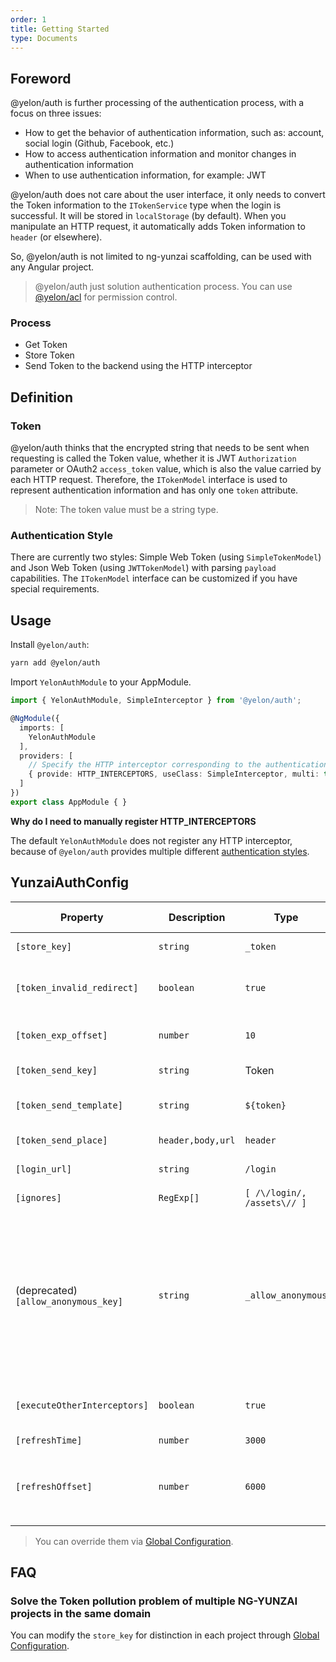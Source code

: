 ```yaml
---
order: 1
title: Getting Started
type: Documents
---
```


## Foreword

@yelon/auth is further processing of the authentication process, with a focus on three issues:

+ How to get the behavior of authentication information, such as: account, social login (Github, Facebook, etc.)
+ How to access authentication information and monitor changes in authentication information
+ When to use authentication information, for example: JWT

@yelon/auth does not care about the user interface, it only needs to convert the Token information to the `ITokenService` type when the login is successful. It will be stored in `localStorage` (by default). When you manipulate an HTTP request, it automatically adds Token information to `header` (or elsewhere).

So, @yelon/auth is not limited to ng-yunzai scaffolding, can be used with any Angular project.

> @yelon/auth just solution authentication process. You can use [@yelon/acl](/acl) for permission control.

### Process

- Get Token
- Store Token
- Send Token to the backend using the HTTP interceptor

## Definition

### Token

@yelon/auth thinks that the encrypted string that needs to be sent when requesting is called the Token value, whether it is JWT `Authorization` parameter or OAuth2 `access_token` value, which is also the value carried by each HTTP request. Therefore, the `ITokenModel` interface is used to represent authentication information and has only one `token` attribute.

> Note: The token value must be a string type.

### Authentication Style

There are currently two styles: Simple Web Token (using `SimpleTokenModel`) and Json Web Token (using `JWTTokenModel`) with parsing `payload` capabilities. The `ITokenModel` interface can be customized if you have special requirements.

## Usage

Install `@yelon/auth`:

```bash
yarn add @yelon/auth
```

Import `YelonAuthModule` to your AppModule.

```typescript
import { YelonAuthModule, SimpleInterceptor } from '@yelon/auth';

@NgModule({
  imports: [
    YelonAuthModule
  ],
  providers: [
    // Specify the HTTP interceptor corresponding to the authentication style
    { provide: HTTP_INTERCEPTORS, useClass: SimpleInterceptor, multi: true}
  ]
})
export class AppModule { }
```

**Why do I need to manually register HTTP_INTERCEPTORS**

The default `YelonAuthModule` does not register any HTTP interceptor, because of `@yelon/auth` provides multiple different [authentication styles](/auth/getting-started#AuthenticationStyle).


## YunzaiAuthConfig

| Property | Description | Type | Default                                                                                                                                                                                                                                                                                                                           | Global Config |
|----------|-------------|------|-----------------------------------------------------------------------------------------------------------------------------------------------------------------------------------------------------------------------------------------------------------------------------------------------------------------------------------|---------------|
| `[store_key]` | `string` | `_token` | `localStorage` storage KEY value                                                                                                                                                                                                                                                                                                  | ✅ |
| `[token_invalid_redirect]` | `boolean` | `true` | Jump to login page if invalid, includs: invalid token, token expired (Only: JWT)                                                                                                                                                                                                                                                  | ✅ |
| `[token_exp_offset]` | `number` | `10` | JWT token expiration time offset value (unit: second)                                                                                                                                                                                                                                                                             | ✅ |
| `[token_send_key]` | `string` | Token | Send token parameter name                                                                                                                                                                                                                                                                                                         | ✅ |
| `[token_send_template]` | `string` | `${token}` | Send a token template with a `${property name}` placeholder                                                                                                                                                                                                                                                                       | ✅ |
| `[token_send_place]` | `header,body,url` | `header` | Send token parameter position                                                                                                                                                                                                                                                                                                     | ✅ |
| `[login_url]` | `string` | `/login` | Login page routing address                                                                                                                                                                                                                                                                                                        | ✅ |
| `[ignores]` | `RegExp[]` | `[ /\/login/, /assets\// ]` | Ignore the list of URL addresses                                                                                                                                                                                                                                                                                                  | ✅ |
| (deprecated) `[allow_anonymous_key]` | `string` | `_allow_anonymous` | Will be removed in 15.0.0, Pls used [ALLOW_ANONYMOUS](https://github.com/hbyunzai/yelon/blob/master/packages/auth/src/token.ts) `HttpContext` instead. Anonymous login KEY identification, if the request parameter with the KEY is to ignore token check and add action, the key value will be removed when the request is truth | ✅ |
| `[executeOtherInterceptors]` | `boolean` | `true` | Whether continue to call other interceptor `intercept` method after token missing                                                                                                                                                                                                                                                 | ✅ |
| `[refreshTime]` | `number` | `3000` | Refresh time (unit: ms)                                                                                                                                                                                                                                                                                                           | ✅ |
| `[refreshOffset]` | `number` | `6000` | Offset value (unit: ms), it is recommended to set according to the multiple of `refreshTime`                                                                                                                                                                                                                                      | ✅ |

> You can override them via [Global Configuration](/docs/global-config).

## FAQ

### Solve the Token pollution problem of multiple NG-YUNZAI projects in the same domain

You can modify the `store_key` for distinction in each project through [Global Configuration](/docs/global-config).
